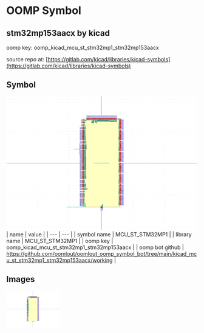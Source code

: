 # OOMP Symbol  
## stm32mp153aacx  by kicad  
  
oomp key: oomp_kicad_mcu_st_stm32mp1_stm32mp153aacx  
  
source repo at: [https://gitlab.com/kicad/libraries/kicad-symbols](https://gitlab.com/kicad/libraries/kicad-symbols)  
## Symbol  
  
[![working.png](working_600.png)](working.png)  
| name | value | 
| --- | --- | 
| symbol name | MCU_ST_STM32MP1 | 
| library name | MCU_ST_STM32MP1 | 
| oomp key | oomp_kicad_mcu_st_stm32mp1_stm32mp153aacx | 
| oomp bot github | https://github.com/oomlout/oomlout_oomp_symbol_bot/tree/main/kicad_mcu_st_stm32mp1_stm32mp153aacx/working | 
## Images  
  
[![working.png](working_140.png)](working.png)  
